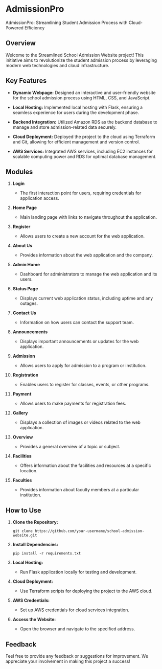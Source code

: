 # AdmissionPro
AdmissionPro: Streamlining Student Admission Process with Cloud-Powered Efficiency

## Overview

Welcome to the Streamlined School Admission Website project! This initiative aims to revolutionize the student admission process by leveraging modern web technologies and cloud infrastructure.

## Key Features

- **Dynamic Webpage:** Designed an interactive and user-friendly website for the school admission process using HTML, CSS, and JavaScript.

- **Local Hosting:** Implemented local hosting with Flask, ensuring a seamless experience for users during the development phase.

- **Backend Integration:** Utilized Amazon RDS as the backend database to manage and store admission-related data securely.

- **Cloud Deployment:** Deployed the project to the cloud using Terraform and Git, allowing for efficient management and version control.

- **AWS Services:** Integrated AWS services, including EC2 instances for scalable computing power and RDS for optimal database management.

## Modules

1. **Login**
   - The first interaction point for users, requiring credentials for application access.

2. **Home Page**
   - Main landing page with links to navigate throughout the application.

3. **Register**
   - Allows users to create a new account for the web application.

4. **About Us**
   - Provides information about the web application and the company.

5. **Admin Home**
   - Dashboard for administrators to manage the web application and its users.

6. **Status Page**
   - Displays current web application status, including uptime and any outages.

7. **Contact Us**
   - Information on how users can contact the support team.

8. **Announcements**
   - Displays important announcements or updates for the web application.

9. **Admission**
   - Allows users to apply for admission to a program or institution.

10. **Registration**
    - Enables users to register for classes, events, or other programs.

11. **Payment**
    - Allows users to make payments for registration fees.

12. **Gallery**
    - Displays a collection of images or videos related to the web application.

13. **Overview**
    - Provides a general overview of a topic or subject.

14. **Facilities**
    - Offers information about the facilities and resources at a specific location.

15. **Faculties**
    - Provides information about faculty members at a particular institution.

## How to Use

1. **Clone the Repository:**
   ```
   git clone https://github.com/your-username/school-admission-website.git
   ```

2. **Install Dependencies:**
   ```
   pip install -r requirements.txt
   ```

3. **Local Hosting:**
   - Run Flask application locally for testing and development.

4. **Cloud Deployment:**
   - Use Terraform scripts for deploying the project to the AWS cloud.

5. **AWS Credentials:**
   - Set up AWS credentials for cloud services integration.

6. **Access the Website:**
   - Open the browser and navigate to the specified address.

## Feedback

Feel free to provide any feedback or suggestions for improvement. We appreciate your involvement in making this project a success!
